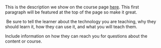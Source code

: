 This is the description we show on the course page [here](https://lab.github.com/RanaEjazKhan/hello-world). This first paragraph will be featured at the top of the page so make it great.
​

​
Be sure to tell the learner about the technology you are teaching, why they should learn it, how they can use it, and what you will teach them.
​


Include information on how they can reach you for questions about the content or course. 